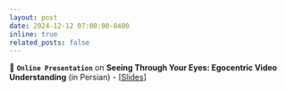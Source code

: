 ```yaml
---
layout: post
date: 2024-12-12 07:00:00-0400
inline: true
related_posts: false
---
```


📢 **`Online Presentation`** on **Seeing Through Your Eyes: Egocentric Video Understanding** (in Persian) - [[Slides](https://drive.google.com/file/d/1QXwKQcZYtdmmMvBHS10YORsCGUjh54jE/view?usp=sharing)]
